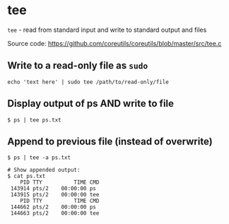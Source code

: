 # tee

`tee` - read from standard input and write to standard output and files

Source code: https://github.com/coreutils/coreutils/blob/master/src/tee.c

## Write to a read-only file as `sudo`
```
echo 'text here' | sudo tee /path/to/read-only/file
```

## Display output of ps AND write to file
```
$ ps | tee ps.txt
```

## Append to previous file (instead of overwrite)
```
$ ps | tee -a ps.txt

# Show appended output:
$ cat ps.txt
    PID TTY          TIME CMD
 143914 pts/2    00:00:00 ps
 143915 pts/2    00:00:00 tee
    PID TTY          TIME CMD
 144662 pts/2    00:00:00 ps
 144663 pts/2    00:00:00 tee
```
